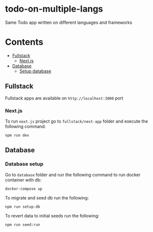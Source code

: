 # todo-on-multiple-langs
Same Todo app written on different languages and frameworks

# Contents
- [Fullstack](#fullstack)
    - [Next.js](#nextjs)
 - [Database](#database)
   - [Setup database](#database-setup)

## Fullstack
Fullstack apps are available on `http://localhost:3000` port

### Next.js
To run `next.js` project go to `fullstack/next-app` folder and execute the following command:
```
npm run dev
```

## Database

### Database setup
Go to `database` folder and run the following command to run docker container with db:
```
docker-compose up
```
To migrate and seed db run the following:
```
npm run setup-db
```
To revert data to initial seeds run the following:
```
npm run seed:run
```


